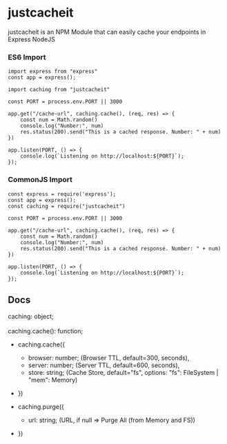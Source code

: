 # justcacheit
justcacheit is an NPM Module that can easily cache your endpoints in Express NodeJS

### ES6 Import
```
import express from "express"
const app = express();

import caching from "justcacheit"

const PORT = process.env.PORT || 3000

app.get("/cache-url", caching.cache(), (req, res) => {
    const num = Math.random()
    console.log("Number:", num)
    res.status(200).send("This is a cached response. Number: " + num)
})

app.listen(PORT, () => {
    console.log(`Listening on http://localhost:${PORT}`);
});
```
### CommonJS Import
```
const express = require('express');
const app = express();
const caching = require("justcacheit")

const PORT = process.env.PORT || 3000

app.get("/cache-url", caching.cache(), (req, res) => {
    const num = Math.random()
    console.log("Number:", num)
    res.status(200).send("This is a cached response. Number: " + num)
})

app.listen(PORT, () => {
    console.log(`Listening on http://localhost:${PORT}`);
});
```

## Docs

caching: object;
\
\
caching.cache(): function;

- caching.cache({
    - browser: number; (Browser TTL, default=300, seconds),
    - server: number; (Server TTL, default=600, seconds),
    - store: string; (Cache Store, default="fs", options: "fs": FileSystem | "mem": Memory)
- })

- caching.purge({
    - url: string; (URL, if null => Purge All (from Memory and FS))
- })